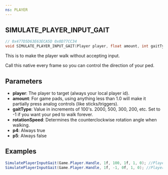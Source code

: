 ```yaml
---
ns: PLAYER
---
```

## SIMULATE_PLAYER_INPUT_GAIT

```c
// 0x477D5D63E63ECA5D 0x0D77CC34
void SIMULATE_PLAYER_INPUT_GAIT(Player player, float amount, int gaitType, float rotationSpeed, BOOL p4, BOOL p5);
```

This is to make the player walk without accepting input.

Call this native every frame so you can control the direction of your ped.


## Parameters
* **player**: The player to target (always your local player id).
* **amount**: For game pads, using anything less than 1.0 will make it partially press analog controls (like sticks/triggers).
* **gaitType**: Value in increments of 100's. 2000, 500, 300, 200, etc. Set to -1 if you want your ped to walk forever.
* **rotationSpeed**: Determines the counterclockwise rotation angle when walking.
* **p4**: Always true
* **p5**: Always false

## Examples
```cs
SimulatePlayerInputGait(Game.Player.Handle, 1f, 100, 1f, 1, 0); //Player will go forward for 100ms
SimulatePlayerInputGait(Game.Player.Handle, 1f, -1, 0f, 1, 0); //Player will go straight forward forever, stop when facing walls or obstacles.
```
